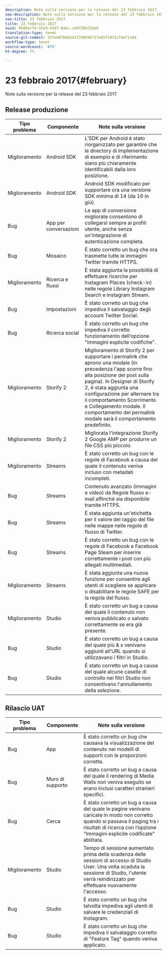 ```yaml
---
description: Note sulla versione per la release del 23 febbraio 2017.
seo-description: Note sulla versione per la release del 23 febbraio 2017.
seo-title: 23 febbraio 2017
title: 23 febbraio 2017
uuid: 9b08acf4-15e9-43b7-8abc-c0d720b156e6
translation-type: tm+mt
source-git-commit: 35feb87bb82d1f298496717a65f1972cf4e71104
workflow-type: tm+mt
source-wordcount: '475'
ht-degree: 7%

---
```



# 23 febbraio 2017{#february}

Note sulla versione per la release del 23 febbraio 2017.

## Release produzione

| **Tipo problema** | **Componente** | **Note sulla versione** |
|---|---|---|
| Miglioramento | Android SDK | L’SDK per Android è stato riorganizzato per garantire che le directory di implementazione di esempio e di riferimento siano più chiaramente identificabili dalla loro posizione. |
| Miglioramento | Android SDK | Android SDK modificato per supportare ora una versione SDK minima di 14 (da 16 in giù). |
| Bug | App per conversazioni | Le app di conversione migliorate consentono di collegarsi sempre ai profili utente, anche senza un&#39;integrazione di autenticazione completa. |
| Bug | Mosaico | È stato corretto un bug che ora trasmette tutte le immagini Twitter tramite HTTPS. |
| Miglioramento | Ricerca e flussi | È stata aggiunta la possibilità di effettuare ricerche per Instagram Places (check-in) nelle regole Library Instagram Search e Instagram Stream. |
| Bug | Impostazioni | È stato corretto un bug che impediva il salvataggio degli account Twitter Social. |
| Bug | Ricerca social | È stato corretto un bug che impediva il corretto funzionamento dell’opzione &quot;Immagini esplicite codifiche&quot;. |
| Miglioramento | Storify 2 | Miglioramento di Storify 2 per supportare i permalink che aprono una modale (in precedenza l&#39;app scorre fino alla posizione del post sulla pagina). In Designer di Storify 2, è stata aggiunta una configurazione per alternare tra il comportamento Scorrimento e Collegamento modale. Il comportamento del permalink modale sarà il comportamento predefinito. |
| Miglioramento | Storify 2 | Migliorata l&#39;integrazione Storify 2 Google AMP per produrre un file CSS più piccolo. |
| Miglioramento | Streams | È stato corretto un bug con le regole di Facebook a causa del quale il contenuto veniva incluso con metadati incompleti. |
| Bug | Streams | Contenuto avanzato (immagini e video) da Regole flusso e-mail affinché sia disponibile tramite HTTPS. |
| Bug | Streams | È stata aggiunta un&#39;etichetta per il valore del raggio del file nelle mappe nelle regole di flusso di Twitter. |
| Bug | Streams | È stato corretto un bug con le regole di Facebook e Facebook Page Steam per inserire correttamente i post con più allegati multimediali. |
| Miglioramento | Streams | È stata aggiunta una nuova funzione per consentire agli utenti di scegliere se applicare o disabilitare le regole SAFE per la regola del flusso. |
| Miglioramento | Studio | È stato corretto un bug a causa del quale il contenuto non veniva pubblicato o salvato correttamente se era già presente. |
| Bug | Studio | È stato corretto un bug a causa del quale più &amp; s venivano aggiunti all’URL quando si utilizzavano i filtri in Studio. |
| Bug | Studio | È stato corretto un bug a causa del quale alcune caselle di controllo nei filtri Studio non consentivano l&#39;annullamento della selezione. |

## Rilascio UAT

| **Tipo problema** | **Componente** | **Note sulla versione** |
|---|---|---|
| Bug | App | È stato corretto un bug che causava la visualizzazione del contenuto nei modelli di supporti con le proporzioni corrette. |
| Bug | Muro di supporto | È stato corretto un bug a causa del quale il rendering di Media Walls non veniva eseguito se erano inclusi caratteri stranieri specifici. |
| Bug | Cerca | È stato corretto un bug a causa del quale le pagine venivano caricate in modo non corretto quando si passava il paging tra i risultati di ricerca con l’opzione &quot;Immagini esplicite codificate&quot; abilitata. |
| Miglioramento | Studio | Tempo di sessione aumentato prima della scadenza delle sessioni di accesso di Studio User. Una volta scaduta la sessione di Studio, l&#39;utente verrà reindirizzato per effettuare nuovamente l&#39;accesso. |
| Bug | Studio | È stato corretto un bug che talvolta impediva agli utenti di salvare le credenziali di Instagram. |
| Bug | Studio | È stato corretto un bug che impediva il salvataggio corretto di &quot;Feature Tag&quot; quando veniva applicato. |

